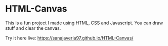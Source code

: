 # HTML-Canvas
This is a fun project I made using HTML, CSS and Javascript. You can draw stuff and clear the canvas.

Try it here live:
 https://sanajaveria97.github.io/HTML-Canvas/
